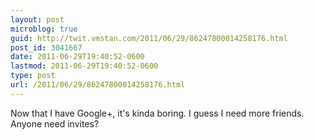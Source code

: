 ```yaml
---
layout: post
microblog: true
guid: http://twit.vmstan.com/2011/06/29/86247800014258176.html
post_id: 3041667
date: 2011-06-29T19:40:52-0600
lastmod: 2011-06-29T19:40:52-0600
type: post
url: /2011/06/29/86247800014258176.html
---
```

Now that I have Google+, it's kinda boring. I guess I need more friends. Anyone need invites?
